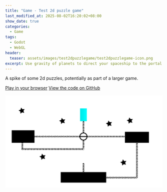 ```yaml
---
title: "Game - Test 2d puzzle game"
last_modified_at: 2025-08-02T16:20:02+08:00
show_date: true
categories:
  - Game
tags:
  - Godot
  - WebGL
header:
  teaser: assets/images/test2dpuzzlegame/test2dpuzzlegame-icon.png
excerpt: Use gravity of planets to direct your spaceship to the portal.
---
```


A spike of some 2d puzzles, potentially as part of a larger game.

<div>
    <a href="https://chriswoodcodes.net/Test2dPuzzleGame/" rel="noreferrer noopener" target="_blank" class="btn btn--info">Play in your browser</a>
    <a href="https://github.com/ChrisWoody/Test2dPuzzleGame/" rel="noreferrer noopener" target="_blank" class="btn btn--primary">View the code on GitHub</a>
</div>

<br />

<img style="margin-left:auto;margin-right:auto;display:block" src="/assets/images/test2dpuzzlegame/test2dpuzzlegame-icon.png">
